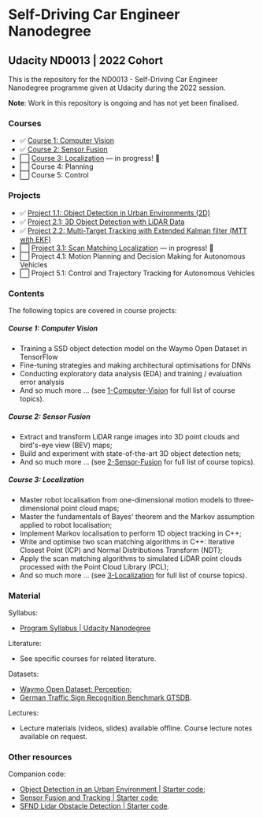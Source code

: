 # Self-Driving Car Engineer Nanodegree
## Udacity ND0013 | 2022 Cohort
This is the repository for the ND0013 - Self-Driving Car Engineer Nanodegree programme given at Udacity during the 2022 session.

**Note**: Work in this repository is ongoing and has not yet been finalised.


### Courses
* ✅ [Course 1: Computer Vision](https://github.com/jonathanloganmoran/ND0013-Self-Driving-Car-Engineer/tree/main/1-Computer-Vision)
* ✅ [Course 2: Sensor Fusion](https://github.com/jonathanloganmoran/ND0013-Self-Driving-Car-Engineer/tree/main/2-Sensor-Fusion)
* ⬜️ [Course 3: Localization](https://github.com/jonathanloganmoran/ND0013-Self-Driving-Car-Engineer/tree/main/3-Localization) — in progress! 🎉
* ⬜️ Course 4: Planning
* ⬜️ Course 5: Control



### Projects
* ✅ [Project 1.1: Object Detection in Urban Environments (2D)](https://github.com/jonathanloganmoran/ND0013-Self-Driving-Car-Engineer/tree/main/1-Computer-Vision/1-1-Object-Detection-in-Urban-Environments)
* ✅ [Project 2.1: 3D Object Detection with LiDAR Data](https://github.com/jonathanloganmoran/ND0013-Self-Driving-Car-Engineer/tree/main/2-Sensor-Fusion/2-1-3D-Object-Detection-with-LiDAR-Data)
* ✅ [Project 2.2: Multi-Target Tracking with Extended Kalman filter (MTT with EKF)](https://github.com/jonathanloganmoran/ND0013-Self-Driving-Car-Engineer/tree/main/2-Sensor-Fusion/2-2-Multi-Target-Tracking-with-EKF)
* ⬜️ [Project 3.1: Scan Matching Localization](https://github.com/jonathanloganmoran/ND0013-Self-Driving-Car-Engineer/tree/main/3-Localization/3-1-Scan-Matching-Localization) — in progress! 🎉
* ⬜️ Project 4.1: Motion Planning and Decision Making for Autonomous Vehicles
* ⬜️ Project 5.1: Control and Trajectory Tracking for Autonomous Vehicles


### Contents
The following topics are covered in course projects:

##### Course 1: Computer Vision
* Training a SSD object detection model on the Waymo Open Dataset in TensorFlow
* Fine-tuning strategies and making architectural optimisations for DNNs
* Conducting exploratory data analysis (EDA) and training / evaluation error analysis
* And so much more ... (see [1-Computer-Vision](https://github.com/jonathanloganmoran/ND0013-Self-Driving-Car-Engineer/tree/main/1-Computer-Vision) for full list of course topics).

##### Course 2: Sensor Fusion
* Extract and transform LiDAR range images into 3D point clouds and bird's-eye view (BEV) maps;
* Build and experiment with state-of-the-art 3D object detection nets;
* And so much more ... (see [2-Sensor-Fusion](https://github.com/jonathanloganmoran/ND0013-Self-Driving-Car-Engineer/tree/main/2-Sensor-Fusion) for full list of course topics).

##### Course 3: Localization
* Master robot localisation from one-dimensional motion models to three-dimensional point cloud maps;
* Master the fundamentals of Bayes' theorem and the Markov assumption applied to robot localisation;
* Implement Markov localisation to perform 1D object tracking in C++;
* Write and optimise two scan matching algorithms in C++: Iterative Closest Point (ICP) and Normal Distributions Transform (NDT);
* Apply the scan matching algorithms to simulated LiDAR point clouds processed with the Point Cloud Library (PCL);
* And so much more ... (see [3-Localization](https://github.com/jonathanloganmoran/ND0013-Self-Driving-Car-Engineer/tree/main/3-Localization) for full list of course topics).



### Material
Syllabus:
* [Program Syllabus | Udacity Nanodegree](https://d20vrrgs8k4bvw.cloudfront.net/documents/en-US/Self-Driving+Car+Engineer+Nanodegree+Syllabus+nd0013+.pdf)

Literature:
* See specific courses for related literature.

Datasets:
* [Waymo Open Dataset: Perception](https://waymo.com/open/);
* [German Traffic Sign Recognition Benchmark GTSDB](https://doi.org/10.17894/ucph.358970eb-0474-4d8f-90b5-3f124d9f9bc6).

Lectures:
* Lecture materials (videos, slides) available offline. Course lecture notes available on request.


### Other resources
Companion code:
* [Object Detection in an Urban Environment | Starter code](https://github.com/udacity/nd013-c1-vision-starter);
* [Sensor Fusion and Tracking | Starter code](https://github.com/udacity/nd013-c2-fusion-starter);
* [SFND Lidar Obstacle Detection | Starter code](https://github.com/udacity/SFND_Lidar_Obstacle_Detection).
